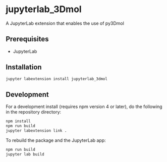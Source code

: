 # jupyterlab_3Dmol

A JupyterLab extension that enables the use of py3Dmol


## Prerequisites

* JupyterLab

## Installation

```bash
jupyter labextension install jupyterlab_3dmol
```

## Development

For a development install (requires npm version 4 or later), do the following in the repository directory:

```bash
npm install
npm run build
jupyter labextension link .
```

To rebuild the package and the JupyterLab app:

```bash
npm run build
jupyter lab build
```

